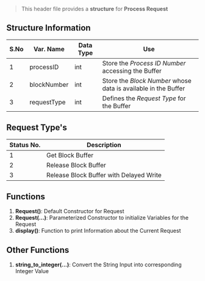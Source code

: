 > This header file provides a **structure** for **Process Request**

## Structure Information
| S.No | Var. Name | Data Type | Use |
| ---- | --------- | --------- | --- |
|  1   | processID |    int    | Store the *Process ID Number* accessing the Buffer |
|  2   | blockNumber |   int   | Store the *Block Number* whose data is available in the Buffer |
|  3   | requestType |   int   | Defines the *Request Type* for the Buffer |

## Request Type's
| Status No. | Description |
| ---------- | ----------- |
|      1     | Get Block Buffer |
|      2     | Release Block Buffer |
|      3     | Release Block Buffer with Delayed Write |

## Functions
1. **Request()**: Default Constructor for Request
2. **Request(...)**: Parameterized Constructor to initialize Variables for the Request
3. **display()**: Function to print Information about the Current Request

## Other Functions
1. **string_to_integer(...)**: Convert the String Input into corresponding Integer Value

